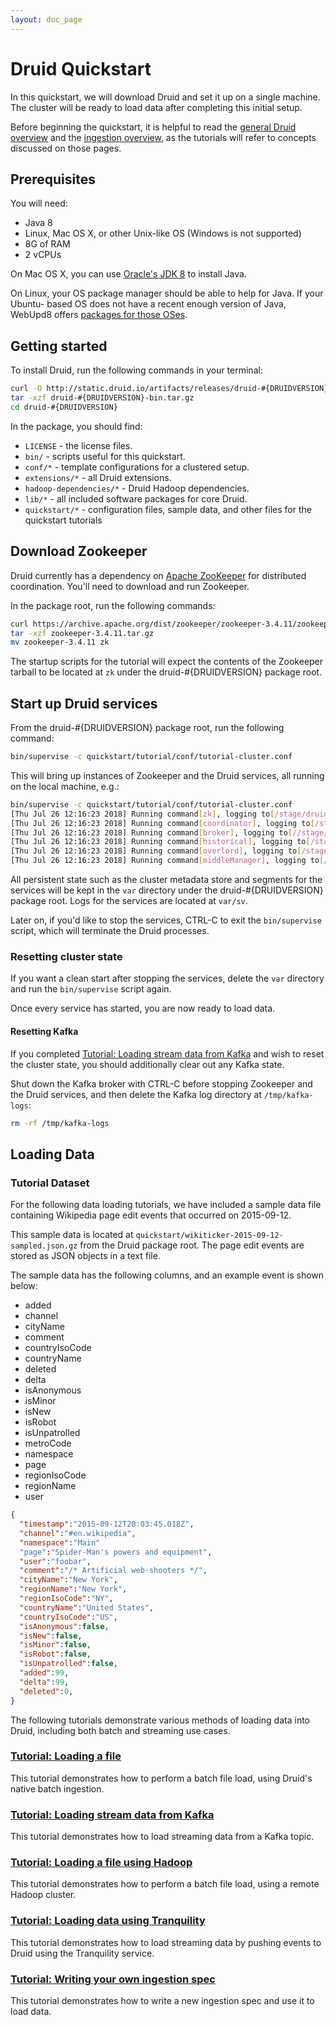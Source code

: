 ```yaml
---
layout: doc_page
---
```


# Druid Quickstart

In this quickstart, we will download Druid and set it up on a single machine. The cluster will be ready to load data
after completing this initial setup.

Before beginning the quickstart, it is helpful to read the [general Druid overview](../design/index.html) and the
[ingestion overview](../ingestion/index.html), as the tutorials will refer to concepts discussed on those pages.

## Prerequisites

You will need:

  * Java 8
  * Linux, Mac OS X, or other Unix-like OS (Windows is not supported)
  * 8G of RAM
  * 2 vCPUs

On Mac OS X, you can use [Oracle's JDK
8](http://www.oracle.com/technetwork/java/javase/downloads/jdk8-downloads-2133151.html) to install
Java.

On Linux, your OS package manager should be able to help for Java. If your Ubuntu-
based OS does not have a recent enough version of Java, WebUpd8 offers [packages for those
OSes](http://www.webupd8.org/2012/09/install-oracle-java-8-in-ubuntu-via-ppa.html).

## Getting started

To install Druid, run the following commands in your terminal:

```bash
curl -O http://static.druid.io/artifacts/releases/druid-#{DRUIDVERSION}-bin.tar.gz
tar -xzf druid-#{DRUIDVERSION}-bin.tar.gz
cd druid-#{DRUIDVERSION}
```

In the package, you should find:

* `LICENSE` - the license files.
* `bin/` - scripts useful for this quickstart.
* `conf/*` - template configurations for a clustered setup.
* `extensions/*` - all Druid extensions.
* `hadoop-dependencies/*` - Druid Hadoop dependencies.
* `lib/*` - all included software packages for core Druid.
* `quickstart/*` - configuration files, sample data, and other files for the quickstart tutorials

## Download Zookeeper

Druid currently has a dependency on [Apache ZooKeeper](http://zookeeper.apache.org/) for distributed coordination. You'll
need to download and run Zookeeper.

In the package root, run the following commands:

```bash
curl https://archive.apache.org/dist/zookeeper/zookeeper-3.4.11/zookeeper-3.4.11.tar.gz -o zookeeper-3.4.11.tar.gz
tar -xzf zookeeper-3.4.11.tar.gz
mv zookeeper-3.4.11 zk
```

The startup scripts for the tutorial will expect the contents of the Zookeeper tarball to be located at `zk` under the druid-#{DRUIDVERSION} package root.

## Start up Druid services

From the druid-#{DRUIDVERSION} package root, run the following command:

```bash
bin/supervise -c quickstart/tutorial/conf/tutorial-cluster.conf
```

This will bring up instances of Zookeeper and the Druid services, all running on the local machine, e.g.:

```bash
bin/supervise -c quickstart/tutorial/conf/tutorial-cluster.conf
[Thu Jul 26 12:16:23 2018] Running command[zk], logging to[/stage/druid-#{DRUIDVERSION}/var/sv/zk.log]: bin/run-zk quickstart/tutorial/conf
[Thu Jul 26 12:16:23 2018] Running command[coordinator], logging to[/stage/druid-#{DRUIDVERSION}/var/sv/coordinator.log]: bin/run-druid coordinator quickstart/tutorial/conf
[Thu Jul 26 12:16:23 2018] Running command[broker], logging to[//stage/druid-#{DRUIDVERSION}/var/sv/broker.log]: bin/run-druid broker quickstart/tutorial/conf
[Thu Jul 26 12:16:23 2018] Running command[historical], logging to[/stage/druid-#{DRUIDVERSION}/var/sv/historical.log]: bin/run-druid historical quickstart/tutorial/conf
[Thu Jul 26 12:16:23 2018] Running command[overlord], logging to[/stage/druid-#{DRUIDVERSION}/var/sv/overlord.log]: bin/run-druid overlord quickstart/tutorial/conf
[Thu Jul 26 12:16:23 2018] Running command[middleManager], logging to[/stage/druid-#{DRUIDVERSION}/var/sv/middleManager.log]: bin/run-druid middleManager quickstart/tutorial/conf

```

All persistent state such as the cluster metadata store and segments for the services will be kept in the `var` directory under the druid-#{DRUIDVERSION} package root. Logs for the services are located at `var/sv`.

Later on, if you'd like to stop the services, CTRL-C to exit the `bin/supervise` script, which will terminate the Druid processes. 

### Resetting cluster state

If you want a clean start after stopping the services, delete the `var` directory and run the `bin/supervise` script again.

Once every service has started, you are now ready to load data.

#### Resetting Kafka

If you completed [Tutorial: Loading stream data from Kafka](./tutorial-kafka.html) and wish to reset the cluster state, you should additionally clear out any Kafka state.

Shut down the Kafka broker with CTRL-C before stopping Zookeeper and the Druid services, and then delete the Kafka log directory at `/tmp/kafka-logs`:

```bash
rm -rf /tmp/kafka-logs
```

## Loading Data

### Tutorial Dataset

For the following data loading tutorials, we have included a sample data file containing Wikipedia page edit events that occurred on 2015-09-12.

This sample data is located at `quickstart/wikiticker-2015-09-12-sampled.json.gz` from the Druid package root. The page edit events are stored as JSON objects in a text file.

The sample data has the following columns, and an example event is shown below:

  * added
  * channel
  * cityName
  * comment
  * countryIsoCode
  * countryName
  * deleted
  * delta
  * isAnonymous
  * isMinor
  * isNew
  * isRobot
  * isUnpatrolled
  * metroCode
  * namespace
  * page
  * regionIsoCode
  * regionName
  * user
 
```json
{
  "timestamp":"2015-09-12T20:03:45.018Z",
  "channel":"#en.wikipedia",
  "namespace":"Main"
  "page":"Spider-Man's powers and equipment",
  "user":"foobar",
  "comment":"/* Artificial web-shooters */",
  "cityName":"New York",
  "regionName":"New York",
  "regionIsoCode":"NY",
  "countryName":"United States",
  "countryIsoCode":"US",
  "isAnonymous":false,
  "isNew":false,
  "isMinor":false,
  "isRobot":false,
  "isUnpatrolled":false,
  "added":99,
  "delta":99,
  "deleted":0,
}
```

The following tutorials demonstrate various methods of loading data into Druid, including both batch and streaming use cases.

### [Tutorial: Loading a file](./tutorial-batch.html)

This tutorial demonstrates how to perform a batch file load, using Druid's native batch ingestion.

### [Tutorial: Loading stream data from Kafka](./tutorial-kafka.html)

This tutorial demonstrates how to load streaming data from a Kafka topic.

### [Tutorial: Loading a file using Hadoop](./tutorial-batch-hadoop.html)

This tutorial demonstrates how to perform a batch file load, using a remote Hadoop cluster.

### [Tutorial: Loading data using Tranquility](./tutorial-tranquility.html)

This tutorial demonstrates how to load streaming data by pushing events to Druid using the Tranquility service.

### [Tutorial: Writing your own ingestion spec](./tutorial-ingestion-spec.html)

This tutorial demonstrates how to write a new ingestion spec and use it to load data.
